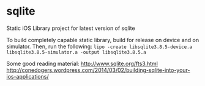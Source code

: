 sqlite
======

Static iOS Library project for latest version of sqlite

To build completely capable static library, build for release on device and on simulator. Then, run the following:
```lipo -create libsqlite3.8.5-device.a libsqlite3.8.5-simulator.a -output libsqlite3.8.5.a```

Some good reading material:
http://www.sqlite.org/fts3.html
http://conedogers.wordpress.com/2014/03/02/building-sqlite-into-your-ios-applications/
